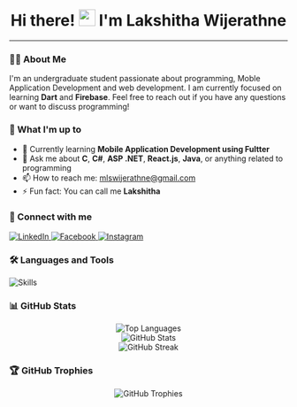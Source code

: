 <h1 align="center">Hi there! <img src="https://raw.githubusercontent.com/MartinHeinz/MartinHeinz/master/wave.gif" width="30px" height="30px"> I'm Lakshitha Wijerathne</h1>

---

### 👨‍💻 About Me
I'm an undergraduate student passionate about programming, Moble Application Development and web development. I am currently focused on learning **Dart** and **Firebase**. Feel free to reach out if you have any questions or want to discuss programming!

### 🚀 What I'm up to
- 🌱 Currently learning **Mobile Application Development using Fultter**
- 💬 Ask me about **C**, **C#**, **ASP .NET**, **React.js**, **Java**, or anything related to programming
- 📫 How to reach me: [mlswijerathne@gmail.com](mailto:mlswijerathne@gmail.com)
- ⚡ Fun fact: You can call me **Lakshitha**

### 🤝 Connect with me
<p align="left">
  <a href="https://www.linkedin.com/in/lakshitha-wijerathne/" target="_blank">
    <img src="https://img.shields.io/badge/LinkedIn-0077B5?style=for-the-badge&logo=linkedin&logoColor=white" alt="LinkedIn"/>
  </a>
  <a href="https://fb.com/lakshitha.wijerathne" target="_blank">
    <img src="https://img.shields.io/badge/Facebook-1877F2?style=for-the-badge&logo=facebook&logoColor=white" alt="Facebook"/>
  </a>
  <a href="https://instagram.com/_lakshithaa" target="_blank">
    <img src="https://img.shields.io/badge/Instagram-E4405F?style=for-the-badge&logo=instagram&logoColor=white" alt="Instagram"/>
  </a>
</p>

### 🛠️ Languages and Tools
<p align="left">
  <img src="https://skillicons.dev/icons?i=c,java,cs,html,css,js,php,mysql" alt="Skills" />
</p>

### 📊 GitHub Stats
<div align="center">
  <img src="https://github-readme-stats.vercel.app/api/top-langs?username=mlswijerathne&show_icons=true&locale=en&layout=compact&theme=tokyonight" alt="Top Languages" />
</div>
<div align="center">
  <img src="https://github-readme-stats.vercel.app/api?username=mlswijerathne&show_icons=true&locale=en&theme=tokyonight" alt="GitHub Stats" />
</div>
<div align="center">
  <img src="https://github-readme-streak-stats.herokuapp.com/?user=mlswijerathne&theme=tokyonight" alt="GitHub Streak" />
</div>

### 🏆 GitHub Trophies
<p align="center">
  <img src="https://github-profile-trophy.vercel.app/?username=mlswijerathne&theme=tokyonight&no-frame=false&no-bg=false&margin-w=4" alt="GitHub Trophies"/>
</p>
